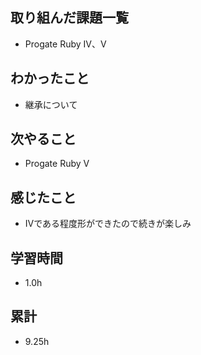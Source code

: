 ## 取り組んだ課題一覧
- Progate Ruby Ⅳ、Ⅴ

## わかったこと
- 継承について

## 次やること
- Progate Ruby Ⅴ

## 感じたこと
- Ⅳである程度形ができたので続きが楽しみ

## 学習時間
- 1.0h

## 累計
- 9.25h
